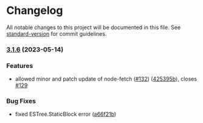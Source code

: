 # Changelog

All notable changes to this project will be documented in this file. See [standard-version](https://github.com/conventional-changelog/standard-version) for commit guidelines.

### [3.1.6](https://github.com/lquixada/cross-fetch/compare/v3.1.5...v3.1.6) (2023-05-14)


### Features

* allowed minor and patch update of node-fetch ([#132](https://github.com/lquixada/cross-fetch/issues/132)) ([425395b](https://github.com/lquixada/cross-fetch/commit/425395ba80c04fee670e0fc3b8e81ca416ff6e1a)), closes [#129](https://github.com/lquixada/cross-fetch/issues/129)


### Bug Fixes

* fixed ESTree.StaticBlock error ([a66f21b](https://github.com/lquixada/cross-fetch/commit/a66f21bc3aec60907f5fa61efb1ca3af17f17550))
